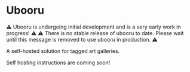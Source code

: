 # Ubooru

⚠️ Ubooru is undergoing initial development and is a very early work in progress! ⚠️
⚠️ There is no stable release of ubooru to date. Please wait until this message is removed to use ubooru in production. ⚠️

A self-hosted solution for tagged art galleries.

Self hosting instructions are coming soon!
